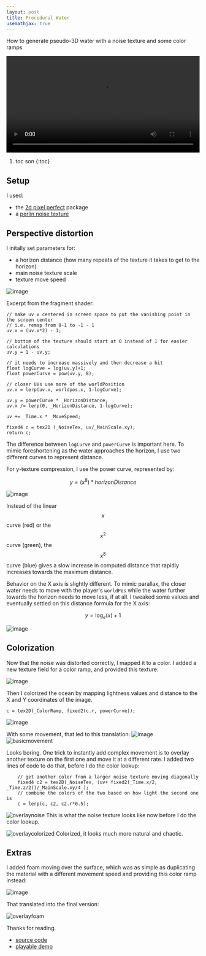 ```yaml
---
layout: post
title: Procedural Water
usemathjax: true
---
```


How to generate pseudo-3D water with a noise texture and some color ramps

<video src="https://user-images.githubusercontent.com/11641991/204958094-e28d2853-8709-47e0-98c7-6c4d46c69428.webm" autoplay="autoplay" loop="loop" controls style="width: 100%;"></video>

1. toc son
{:toc}

## Setup

I used:
- the [2d pixel perfect](https://docs.unity3d.com/Packages/com.unity.2d.pixel-perfect@1.0/manual/index.html) package
- a [perlin noise texture](http://kitfox.com/projects/perlinNoiseMaker/)


## Perspective distortion

I initally set parameters for:
- a horizon distance (how many repeats of the texture it takes to get to the horizon)
- main noise texture scale
- texture move speed

![image](https://user-images.githubusercontent.com/11641991/205401449-1da13328-6859-4567-b380-bbdd32d03e7f.png)

Excerpt from the fragment shader:
```hlsl
// make uv x centered in screen space to put the vanishing point in the screen center
// i.e. remap from 0-1 to -1 - 1
uv.x = (uv.x*2) - 1;

// bottom of the texture should start at 0 instead of 1 for easier calculations
uv.y = 1 - uv.y;

// it needs to increase massively and then decrease a bit
float logCurve = log(uv.y)+1;
float powerCurve = pow(uv.y, 8);

// closer UVs use more of the worldPosition
uv.x = lerp(uv.x, worldpos.x, 1-logCurve);

uv.y = powerCurve * _HorizonDistance;
uv.x /= lerp(0, _HorizonDistance, 1-logCurve);

uv += _Time.x * _MoveSpeed;

fixed4 c = tex2D (_NoiseTex, uv/_MainScale.xy);
return c;
```

The difference between `logCurve` and `powerCurve` is important here. To mimic foreshortening as the water approaches the horizon, I use two different curves to represent distance.

For y-texture compression, I use the power curve, represented by:

$$
	y = (x^8) * horizonDistance
$$

![image](https://user-images.githubusercontent.com/11641991/205402169-c07a2464-a9ab-4815-b1ac-5530460c268e.png)

Instead of the linear $$x$$ curve (red) or the $$x^2$$ curve (green), the $$x^8$$ curve (blue) gives a slow increase in computed distance that rapidly increases
towards the maximum distance.

Behavior on the X axis is slightly different. To mimic parallax, the closer water needs to move with the player's `worldPos` while the water further towards the horizon needs to move less, if at all. I tweaked some values and eventually settled on this distance formula for the X axis:

$$
	y = \log_{e}(x) + 1
$$

![image](https://user-images.githubusercontent.com/11641991/205402676-986955ab-70d1-43ff-baff-696a442b8f7b.png)

## Colorization

Now that the noise was distorted correctly, I mapped it to a color. I added a new texture field for a color ramp, and provided this texture:

![image](https://user-images.githubusercontent.com/11641991/205402838-0325327d-dfc5-46bb-98de-85180aa34be3.png)

Then I colorized the ocean by mapping lightness values and distance to the X and Y coordinates of the image.
```hlsl
c = tex2D(_ColorRamp, fixed2(c.r, powerCurve));
```

![image](https://user-images.githubusercontent.com/11641991/205403255-6ec587e5-c020-4826-8507-a72efb826414.png)

With some movement, that led to this translation:
![image](https://user-images.githubusercontent.com/11641991/205401449-1da13328-6859-4567-b380-bbdd32d03e7f.png)
![basicmovement](https://user-images.githubusercontent.com/11641991/205404035-149087b2-e553-45fb-9afe-dbba4a7ad7ef.gif)

Looks boring. One trick to instantly add complex movement is to overlay another texture on the first one and move it at a different rate.
I added two lines of code to do that, before I do the color lookup:

```hlsl
	// get another color from a larger noise texture moving diagonally
	fixed4 c2 = tex2D(_NoiseTex, (uv+ fixed2(_Time.x/2, _Time.z/2))/_MainScale.xy/4 );
	// combine the colors of the two based on how light the second one is
	c = lerp(c, c2, c2.r*0.5);
```
![overlaynoise](https://user-images.githubusercontent.com/11641991/205404043-3f6dc8a0-200b-4591-aa16-a2a0eaf109c9.gif)
This is what the noise texture looks like now before I do the color lookup.

![overlaycolorized](https://user-images.githubusercontent.com/11641991/205404044-99bfbf7d-a4bd-4b6b-927d-fce54142e812.gif)
Colorized, it looks much more natural and chaotic.

## Extras

I added foam moving over the surface, which was as simple as duplicating the material with a different movement speed and providing this color ramp instead:

![image](https://user-images.githubusercontent.com/11641991/205405151-6202419e-de5d-4efe-94f1-e6504f28af7f.png)

That translated into the final version:

![overlayfoam](https://user-images.githubusercontent.com/11641991/205404041-b673c78c-235c-43c8-ae53-7bfcecfc2180.gif)

Thanks for reading.

- [source code](https://github.com/garzaa/vaportrails/blob/master/Assets/Shaders/PerspectiveWater.shader)
- [playable demo](https://sevencrane.itch.io/vaportrails-physics)
